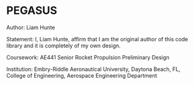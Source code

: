# PEGASUS
Author: Liam Hunte

Statement: I, Liam Hunte, affirm that I am the original author of this code library and it is completely of my own design.

Coursework: AE441 Senior Rocket Propulsion Preliminary Design

Institution: Embry-Riddle Aeronautical University, Daytona Beach, FL, College of Engineering, Aerospace Engineering Department
